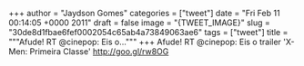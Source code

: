 
+++
author = "Jaydson Gomes"
categories = ["tweet"]
date = "Fri Feb 11 00:14:05 +0000 2011"
draft = false
image = "{TWEET_IMAGE}"
slug = "30de8d1fbae6fef0002054c65ab4a73849063ae6"
tags = ["tweet"]
title = """Afude! RT @cinepop: Eis o..."""
+++
Afude! RT @cinepop: Eis o trailer 'X-Men: Primeira Classe' http://goo.gl/rw8OG
